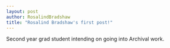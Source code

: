 ```yaml
---
layout: post
author: RosalindBradshaw
title: "Rosalind Bradshaw's first post!"
---
```


Second year grad student intending on going into Archival work.
